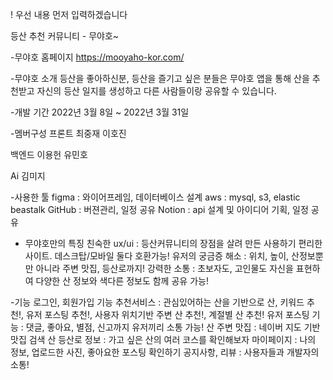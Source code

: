 ! 우선 내용 먼저 입력하겠습니다

등산 추천 커뮤니티 - 무야호~

-무야호 홈페이지
https://mooyaho-kor.com/

-무야호 소개
등산을 좋아하신분, 등산을 즐기고 싶은 분들은 무야호 앱을 통해 산을 추천받고
자신의 등산 일지를 생성하고 다른 사람들이랑 공유할 수 있습니다.

-개발 기간
2022년 3월 8일 ~ 2022년 3월 31일

-멤버구성
프론트
최중재
이호진

백엔드
이용헌
유민호

Ai
김미지

-사용한 툴
figma : 와이어프레임, 데이터베이스 설계
aws : mysql, s3, elastic beastalk
GitHub : 버젼관리, 일정 공유
Notion : api 설계 및 아이디어 기획, 일정 공유

- 무야호만의 특징
친숙한 ux/ui : 등산커뮤니티의 장점을 살려 만든 사용하기 편리한 사이트. 데스크탑/모바일 둘다 호환가능!
유저의 궁금증 해소 : 위치, 높이, 산정보뿐만 아니라 주변 맛집, 등산로까지!
강력한 소통 : 초보자도, 고인물도 자신을 표현하여 다양한 산 정보와 색다른 정보도 함께 공유 가능!


-기능
로그인, 회원가입 기능
추천서비스 : 관심있어하는 산을 기반으로 산, 키워드 추천!, 유저 포스팅 추천!, 사용자 위치기반 주변 산 추천!, 계절별 산 추천!
유저 포스팅 기능 : 댓글, 좋아요, 별점, 신고까지 유저끼리 소통 가능!
산 주변 맛집 : 네이버 지도 기반 맛집 검색
산 등산로 정보 : 가고 싶은 산의 여러 코스를 확인해보자
마이페이지 : 나의 정보, 업로드한 사진, 좋아요한 포스팅 확인하기
공지사항, 리뷰 : 사용자들과 개발자의 소통!

